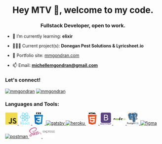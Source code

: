 <h1 align="center">Hey MTV 👋, welcome to my code.</h1>
<h3 align="center">Fullstack Developer, open to work.</h3>

- 🌱     I’m currently learning: **elixir**

- 👩🏻‍💻     Current project(s): **Donegan Pest Solutions & Lyricsheet.io**

- 🔗     Portfolio site: [mmgondran.com](https://www.mmgondran.com)

- 📫     Email: **michellemgondran@gmail.com**

<h3 align="left">Let's connect!</h3>
<p align="left">
<a href="https://twitter.com/mmgondran" target="blank">
  <img align="center" src="https://raw.githubusercontent.com/rahuldkjain/github-profile-readme-generator/master/src/images/icons/Social/twitter.svg" alt="mmgondran" height="30" width="40" /></a>
  
<a href="https://linkedin.com/in/mmgondran" target="blank">
  <img align="center" src="https://raw.githubusercontent.com/rahuldkjain/github-profile-readme-generator/master/src/images/icons/Social/linked-in-alt.svg" alt="mmgondran" height="30" width="40" /></a>
</p>

<h3 align="left">Languages and Tools:</h3>
  <p align="left">
<a
  href="https://developer.mozilla.org/en-US/docs/Web/JavaScript"
  target="_blank"
>
  <img
    src="https://raw.githubusercontent.com/devicons/devicon/master/icons/javascript/javascript-original.svg"
    alt="javascript"
    width="40"
    height="40"
  />
</a>

<a href="https://reactjs.org/" target="_blank">
  <img
    src="https://raw.githubusercontent.com/devicons/devicon/master/icons/react/react-original-wordmark.svg"
    alt="react"
    width="40"
    height="40"
  />
</a>

<a href="https://www.w3schools.com/css/" target="_blank">
  <img
    src="https://raw.githubusercontent.com/devicons/devicon/master/icons/css3/css3-original-wordmark.svg"
    alt="css3"
    width="40"
    height="40"
  />
</a>
  
<a href="https://www.gatsbyjs.com/" target="_blank">
  <img
    src="https://www.vectorlogo.zone/logos/gatsbyjs/gatsbyjs-icon.svg"
    alt="gatsby"
    width="40"
    height="40"
  />
</a>

<a href="https://heroku.com" target="_blank">
  <img
    src="https://www.vectorlogo.zone/logos/heroku/heroku-icon.svg"
    alt="heroku"
    width="40"
    height="40"
  />
</a>

<a href="https://www.w3.org/html/" target="_blank">
  <img
    src="https://raw.githubusercontent.com/devicons/devicon/master/icons/html5/html5-original-wordmark.svg"
    alt="html5"
    width="40"
    height="40"
  />
</a>

<a href="https://getbootstrap.com" target="_blank">
  <img
    src="https://raw.githubusercontent.com/devicons/devicon/master/icons/bootstrap/bootstrap-plain-wordmark.svg"
    alt="bootstrap"
    width="40"
    height="40"
  />
</a>

<a href="https://nodejs.org" target="_blank">
  <img
    src="https://raw.githubusercontent.com/devicons/devicon/master/icons/nodejs/nodejs-original-wordmark.svg"
    alt="nodejs"
    width="40"
    height="40"
  />
</a>

<a href="https://www.postgresql.org" target="_blank">
  <img
    src="https://raw.githubusercontent.com/devicons/devicon/master/icons/postgresql/postgresql-original-wordmark.svg"
    alt="postgresql"
    width="40"
    height="40"
  />
</a>
  
 <a href="https://www.figma.com/" target="_blank"> 
   <img 
         src="https://www.vectorlogo.zone/logos/figma/figma-icon.svg" 
         alt="figma" 
         width="40" 
         height="40"
    /> 
  </a>

<a href="https://postman.com" target="_blank">
  <img
    src="https://www.vectorlogo.zone/logos/getpostman/getpostman-icon.svg"
    alt="postman"
    width="40"
    height="40"
  />
</a>

<a href="https://sass-lang.com" target="_blank">
  <img
    src="https://raw.githubusercontent.com/devicons/devicon/master/icons/sass/sass-original.svg"
    alt="sass"
    width="40"
    height="40"
  />
</a>
  
  <a href="https://expressjs.com" target="_blank">
  <img
    src="https://raw.githubusercontent.com/devicons/devicon/master/icons/express/express-original-wordmark.svg"
    alt="express"
    width="40"
    height="40"
  />
</a>
</p>
